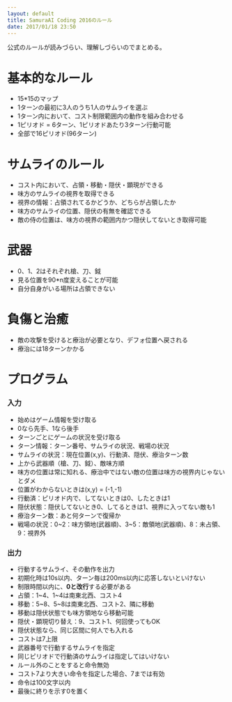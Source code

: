 ```yaml
---
layout: default
title: SamuraAI Coding 2016のルール
date: 2017/01/18 23:50
---
```


公式のルールが読みづらい、理解しづらいのでまとめる。

# 基本的なルール

- 15*15のマップ
- 1ターンの最初に3人のうち1人のサムライを選ぶ
- 1ターン内において、コスト制限範囲内の動作を組み合わせる
- 1ピリオド = 6ターン、1ピリオドあたり3ターン行動可能
- 全部で16ピリオド(96ターン)

# サムライのルール

- コスト内において、占領・移動・隠伏・顕現ができる
- 味方のサムライの視界を取得できる
- 視界の情報：占領されてるかどうか、どちらが占領したか
- 味方のサムライの位置、隠伏の有無を確認できる
- 敵の侍の位置は、味方の視界の範囲内かつ隠伏してないとき取得可能

# 武器

- 0、1、2はそれぞれ槍、刀、鉞
- 見る位置を90*n度変えることが可能
- 自分自身がいる場所は占領できない

# 負傷と治癒

- 敵の攻撃を受けると療治が必要となり、デフォ位置へ戻される
- 療治には18ターンかかる

# プログラム

### 入力

- 始めはゲーム情報を受け取る
- 0なら先手、1なら後手
- ターンごとにゲームの状況を受け取る
- ターン情報：ターン番号、サムライの状況、戦場の状況
- サムライの状況：現在位置(x,y)、行動済、隠伏、療治ターン数
- 上から武器順（槍、刀、鉞）、敵味方順
- 味方の位置は常に知れる、療治中ではない敵の位置は味方の視界内じゃないとダメ
- 位置がわからないときは(x,y) = (-1,-1)
- 行動済：ピリオド内で、してないときは0、したときは1
- 隠伏状態：隠伏してないとき0、してるときは1、視界に入ってない敵も1
- 療治ターン数：あと何ターンで復帰か
- 戦場の状況：0~2：味方領地(武器順)、3~5：敵領地(武器順)、8：未占領、9：視界外

### 出力

- 行動するサムライ、その動作を出力
- 初期化時は10s以内、ターン毎は200ms以内に応答しないといけない
- 制限時間以内に、**0と改行**する必要がある
- 占領：1~4、1~4は南東北西、コスト4
- 移動：5~8、5~8は南東北西、コスト2、隣に移動
- 移動は隠伏状態でも味方領地なら移動可能
- 隠伏・顕現切り替え：9、コスト1、何回使ってもOK
- 隠伏状態なら、同じ区間に何人でも入れる
- コストは7上限
- 武器番号で行動するサムライを指定
- 同じピリオドで行動済のサムライは指定してはいけない
- ルール外のことをすると命令無効
- コスト7より大きい命令を指定した場合、7までは有効
- 命令は100文字以内
- 最後に終りを示す0を置く
